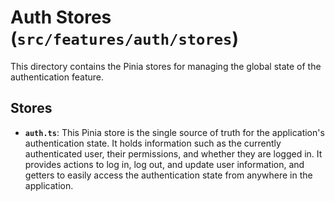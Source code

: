 # Auth Stores (`src/features/auth/stores`)

This directory contains the Pinia stores for managing the global state of the authentication feature.

## Stores

-   **`auth.ts`**: This Pinia store is the single source of truth for the application's authentication state. It holds information such as the currently authenticated user, their permissions, and whether they are logged in. It provides actions to log in, log out, and update user information, and getters to easily access the authentication state from anywhere in the application. 